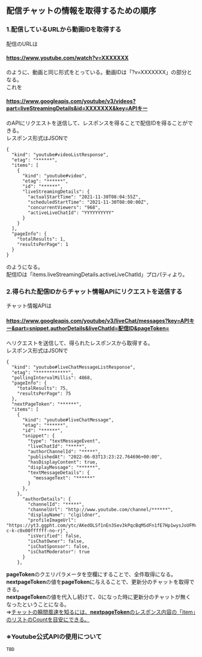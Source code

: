 ## 配信チャットの情報を取得するための順序 <br>

### 1.配信しているURLから動画IDを取得する <br>
配信のURLは<br>
#### https://www.youtube.com/watch?v=XXXXXXX <br>
のように、動画と同じ形式をとっている。動画IDは「?v=XXXXXXX」の部分となる。<br>
これを<br>
#### https://www.googleapis.com/youtube/v3/videos?part=liveStreamingDetails&id=XXXXXXX&key=APIキー <br>
のAPIにリクエストを送信して、レスポンスを得ることで配信IDを得ることができる。<br>
レスポンス形式はJSONで<br>

```
{
  "kind": "youtube#videoListResponse",
  "etag": "******",
  "items": [
    {
      "kind": "youtube#video",
      "etag": "******",
      "id": "******",
      "liveStreamingDetails": {
        "actualStartTime": "2021-11-30T08:04:55Z",
        "scheduledStartTime": "2021-11-30T08:00:00Z",
        "concurrentViewers": "968",
        "activeLiveChatId": "YYYYYYYYYY"
      }
    }
  ],
  "pageInfo": {
    "totalResults": 1,
    "resultsPerPage": 1
  }
}
```

のようになる。<br>
配信IDは「items.liveStreamingDetails.activeLiveChatId」プロパティより。<br>

### 2.得られた配信IDからチャット情報APIにリクエストを送信する <br>
チャット情報APIは<br>
#### https://www.googleapis.com/youtube/v3/liveChat/messages?key=APIキー&part=snippet,authorDetails&liveChatId=配信ID&pageToken= <br>
へリクエストを送信して、得られたレスポンスから取得する。<br>
レスポンス形式はJSONで<br>

```
{
  "kind": "youtube#liveChatMessageListResponse",
  "etag": "************",
  "pollingIntervalMillis": 4868,
  "pageInfo": {
    "totalResults": 75,
    "resultsPerPage": 75
  },
  "nextPageToken": "******",
  "items": [
    {
      "kind": "youtube#liveChatMessage",
      "etag": "******",
      "id": "******",
      "snippet": {
        "type": "textMessageEvent",
        "liveChatId": "*****",
        "authorChannelId": "*****",
        "publishedAt": "2022-06-03T13:23:22.764696+00:00",
        "hasDisplayContent": true,
        "displayMessage": "******",
        "textMessageDetails": {
          "messageText": "******"
        }
      },
    },
      "authorDetails": {
        "channelId": "*****",
        "channelUrl": "http://www.youtube.com/channel/******",
        "displayName": "clgildner",
        "profileImageUrl": "https://yt3.ggpht.com/ytc/AKedOLSf1nEn3Sev3kPqcBqMSdFn1fE7Hp1wysJoUFMr=s88-c-k-c0x00ffffff-no-rj",
        "isVerified": false,
        "isChatOwner": false,
        "isChatSponsor": false,
        "isChatModerator": true
      }
    },
```
<b>pageToken</b>のクエリパラメータを空欄にすることで、全件取得になる。<br>
<b>nextpageToken</b>の値を<b>pageToken</b>に与えることで、更新分のチャットを取得できる。<br>
<b>nextpageToken</b>の値を代入し続けて、0になった時に更新分のチャットが無くなったということになる。<br>
⇒<u>チャットの瞬間風速を知るには、<b>nextpageToken</b>のレスポンス内容の「item」のリストのCountを目安にできる。</u><br>

### ※Youtube公式APIの使用について
```
TBD
```